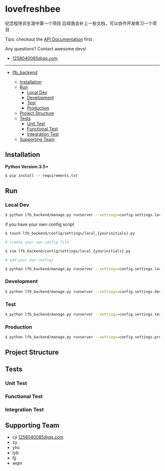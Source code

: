 # lovefreshbee
纪念程序员生涯中第一个项目
后续我会补上一些文档，可以协作开发练习一个项目

Tips: checkout the [API Documentation](https://github.com/brother-fans/lfb.github.io.wiki.git) first

Any questions? Contact awesome devs!

- 1258040085@qq.com

---

- [lfb_backend](#lovefreshbee)

  - [Installation](#installation)
  - [Run](#run)
    - [Local Dev](#local-dev)
    - [Development](#development)
    - [Test](#test)
    - [Production](#Production)
  - [Project Structure](#project-structure)
  - [Tests](#tests)
    - [Unit Test](#unit-test)
    - [Functional Test](#functional-test)
    - [Integration Test](#integration-test)
  - [Supporting Team](#supporting-team)

  

## Installation

**Python Version:3.5+**

```bash
$ pip install -r requirements.txt
```

## Run

### Local Dev

```bash
$ python lfb_backend/manage.py runserver --settings=config.settings.local
```

if you have your own config script

 ```bash
$ touch lfb_backend/config/settings/local_{yourinitials}.py

# create your own config file

$ vim lfb_backend/config/settings/local_{yourinitials}.py

# add your own configs

$ python lfb_backend/manage.py runserver --settings=config.settings.local_{yourinitials}
 ```

### Development

```bash
$ python lfb_backend/manage.py runserver --settings=config.settings.dev 
```

### Test

```bash
$ python lfb_backend/manage.py runserver --settings=config.settings.test
```

### Production

```bash
$ python lfb_backend/manage.py runserver --settings=config.settings.prod
```

## Project Structure

## Tests

### Unit Test

### Functional Test

### Integration Test

## Supporting Team

- cjl 1258040085@qq.com
- zy
- yhc
- lyb
- fjj
- wqm